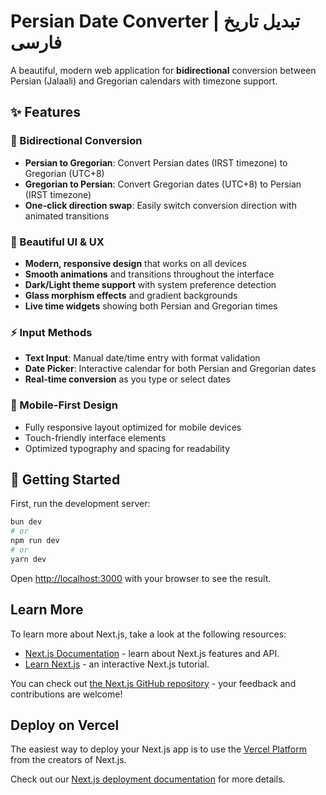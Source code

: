 # Persian Date Converter | تبدیل تاریخ فارسی

A beautiful, modern web application for **bidirectional** conversion between Persian (Jalaali) and Gregorian calendars with timezone support.

## ✨ Features

### 🔄 Bidirectional Conversion
- **Persian to Gregorian**: Convert Persian dates (IRST timezone) to Gregorian (UTC+8)
- **Gregorian to Persian**: Convert Gregorian dates (UTC+8) to Persian (IRST timezone)
- **One-click direction swap**: Easily switch conversion direction with animated transitions

### 🎨 Beautiful UI & UX
- **Modern, responsive design** that works on all devices
- **Smooth animations** and transitions throughout the interface
- **Dark/Light theme support** with system preference detection
- **Glass morphism effects** and gradient backgrounds
- **Live time widgets** showing both Persian and Gregorian times

### ⚡ Input Methods
- **Text Input**: Manual date/time entry with format validation
- **Date Picker**: Interactive calendar for both Persian and Gregorian dates
- **Real-time conversion** as you type or select dates

### 📱 Mobile-First Design
- Fully responsive layout optimized for mobile devices
- Touch-friendly interface elements
- Optimized typography and spacing for readability

## 🚀 Getting Started

First, run the development server:

```bash
bun dev
# or
npm run dev
# or
yarn dev
```

Open [http://localhost:3000](http://localhost:3000) with your browser to see the result.

## Learn More

To learn more about Next.js, take a look at the following resources:

- [Next.js Documentation](https://nextjs.org/docs) - learn about Next.js features and API.
- [Learn Next.js](https://nextjs.org/learn) - an interactive Next.js tutorial.

You can check out [the Next.js GitHub repository](https://github.com/vercel/next.js) - your feedback and contributions are welcome!

## Deploy on Vercel

The easiest way to deploy your Next.js app is to use the [Vercel Platform](https://vercel.com/new?utm_medium=default-template&filter=next.js&utm_source=create-next-app&utm_campaign=create-next-app-readme) from the creators of Next.js.

Check out our [Next.js deployment documentation](https://nextjs.org/docs/app/building-your-application/deploying) for more details.
